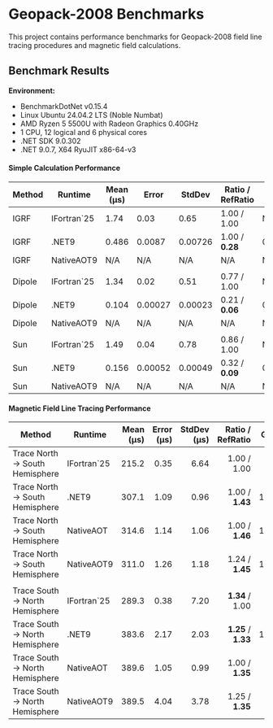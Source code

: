 # Geopack-2008 Benchmarks

This project contains performance benchmarks for Geopack-2008 field line tracing procedures and magnetic field calculations.

## Benchmark Results

**Environment:**
- BenchmarkDotNet v0.15.4
- Linux Ubuntu 24.04.2 LTS (Noble Numbat)
- AMD Ryzen 5 5500U with Radeon Graphics 0.40GHz
- 1 CPU, 12 logical and 6 physical cores
- .NET SDK 9.0.302
- .NET 9.0.7, X64 RyuJIT x86-64-v3

#### Simple Calculation Performance

| Method | Runtime     | Mean (μs) | Error   | StdDev  | Ratio / RefRatio | Gen0   | Allocated (KB) | Alloc Ratio |
|--------|-------------|-----------|---------|---------|------------------|--------|----------------|-------------|
| IGRF   | IFortran`25 | 1.74      | 0.03    | 0.65    | 1.00 / 1.00      | N/A    | N/A            | N/A         |
| IGRF   | .NET9       | 0.486     | 0.0087  | 0.00726 | 1.00 / **0.28**  | 0.1602 | 0.328          | 1.00        |
| IGRF   | NativeAOT9  | N/A       | N/A     | N/A     | N/A              | N/A    | N/A            | N/A         |
|        |             |           |         |         |                  |        |                |             |
| Dipole | IFortran`25 | 1.34      | 0.02    | 0.51    | 0.77 / 1.00      | N/A    | N/A            | N/A         |
| Dipole | .NET9       | 0.104     | 0.00027 | 0.00023 | 0.21 / **0.06**  | 0.0229 | 0.046          | 0.14        |
| Dipole | NativeAOT9  | N/A       | N/A     | N/A     | N/A              | N/A    | N/A            | N/A         |
|        |             |           |         |         |                  |        |                |             |
| Sun    | IFortran`25 | 1.49      | 0.04    | 0.78    | 0.86 / 1.00      | N/A    | N/A            | N/A         |
| Sun    | .NET9       | 0.156     | 0.00052 | 0.00049 | 0.32 / **0.09**  | 0.0267 | 0.054          | 0.17        |
| Sun    | NativeAOT9  | N/A       | N/A     | N/A     | N/A              | N/A    | N/A            | N/A         |

#### Magnetic Field Line Tracing Performance

| Method                          | Runtime     |     Mean (μs) |  Error (μs) | StdDev (μs) |    Ratio / RefRatio |  Gen0 | Allocated (KB) | Alloc Ratio |
|---------------------------------|-------------|--------------:|------------:|------------:|--------------------:|------:|---------------:|------------:|
| Trace North -> South Hemisphere | IFortran`25 |         215.2 |        0.35 |        6.64 |         1.00 / 1.00 |   N/A |            N/A |         N/A |
| Trace North -> South Hemisphere | .NET9       |         307.1 |        1.09 |        0.96 |     1.00 / **1.43** | 108.4 |         222.21 |        1.00 |
| Trace North -> South Hemisphere | NativeAOT   |         314.6 |        1.14 |        1.06 |     1.00 / **1.46** | 134.3 |         274.36 |        1.00 |
| Trace North -> South Hemisphere | NativeAOT9  |         311.0 |        1.26 |        1.18 |     1.24 / **1.45** | 134.3 |         274.36 |        1.00 |
|                                 |             |               |             |             |                     |       |                |             |
| Trace South -> North Hemisphere | IFortran`25 |         289.3 |        0.38 |        7.20 |     **1.34** / 1.00 |   N/A |            N/A |         N/A |
| Trace South -> North Hemisphere | .NET9       |         383.6 |        2.17 |        2.03 | **1.25** / **1.33** | 134.8 |         275.49 |    **1.24** |
| Trace South -> North Hemisphere | NativeAOT   |         389.6 |        1.05 |        0.99 |     1.00 / **1.35** |   N/A |         340.77 |    **1.24** |
| Trace South -> North Hemisphere | NativeAOT9  |         389.5 |        4.04 |        3.78 |     1.25 / **1.35** |   N/A |         340.77 |    **1.24** |

